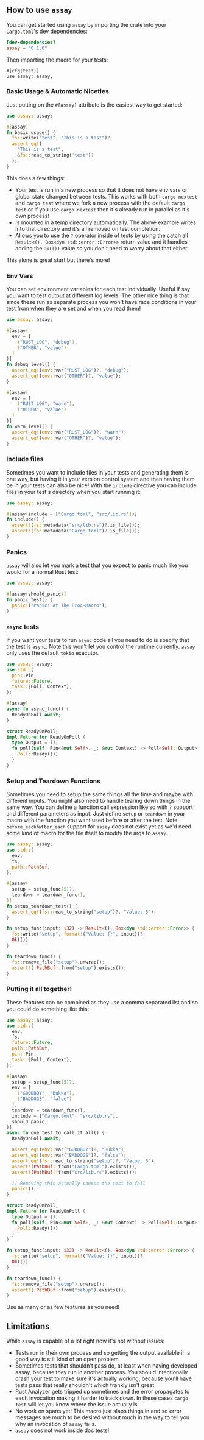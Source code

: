 ## How to use `assay`

You can get started using `assay` by importing the crate into your `Cargo.toml`'s dev
dependencies:

```toml
[dev-dependencies]
assay = "0.1.0"
```

Then importing the macro for your tests:

```
#[cfg(test)]
use assay::assay;
```

### Basic Usage & Automatic Niceties

Just putting on the `#[assay]` attribute is the easiest way to get started:

```rust
use assay::assay;

#[assay]
fn basic_usage() {
  fs::write("test", "This is a test")?;
  assert_eq!(
    "This is a test",
    &fs::read_to_string("test")?
  );
}
```

This does a few things:
- Your test is run in a new process so that it does not have env vars or global
  state changed between tests. This works with both `cargo nextest` and `cargo test`
  where we fork a new process with the default `cargo test` or if you use
  `cargo nextest` then it's already run in parallel as it's own process!
- Is mounted in a temp directory automatically. The above example writes into
  that directory and it's all removed on test completion.
- Allows you to use the `?` operator inside of tests by using the catch all
  `Result<(), Box<dyn std::error::Error>>` return value and it handles adding
  the `Ok(())` value so you don't need to worry about that either.

This alone is great start but there's more!

### Env Vars
You can set environment variables for each test individually. Useful if say you
want to test output at different log levels. The other nice thing is that since
these run as separate process you won't have race conditions in your test from
when they are set and when you read them!

```rust
use assay::assay;

#[assay(
  env = [
    ("RUST_LOG", "debug"),
    ("OTHER", "value")
  ]
)]
fn debug_level() {
  assert_eq!(env::var("RUST_LOG")?, "debug");
  assert_eq!(env::var("OTHER")?, "value");
}

#[assay(
  env = [
    ("RUST_LOG", "warn"),
    ("OTHER", "value")
  ]
)]
fn warn_level() {
  assert_eq!(env::var("RUST_LOG")?, "warn");
  assert_eq!(env::var("OTHER")?, "value");
}
```

### Include files
Sometimes you want to include files in your tests and generating them is one
way, but having it in your version control system and then having them be in
your tests can also be nice! With the `include` directive you can include files
in your test's directory when you start running it:

```rust
use assay::assay;

#[assay(include = ["Cargo.toml", "src/lib.rs"])]
fn include() {
  assert!(fs::metadata("src/lib.rs")?.is_file());
  assert!(fs::metadata("Cargo.toml")?.is_file());
}
```

### Panics
`assay` will also let you mark a test that you expect to panic much like you
would for a normal Rust test:

```rust
use assay::assay;

#[assay(should_panic)]
fn panic_test() {
  panic!("Panic! At The Proc-Macro");
}
```

### `async` tests
If you want your tests to run `async` code all you need to do is specify that the
test is `async`. Note this won't let you control the runtime currently. `assay` only
uses the default `tokio` executor.

```rust
use assay::assay;
use std::{
  pin::Pin,
  future::Future,
  task::{Poll, Context},
};

#[assay]
async fn async_func() {
  ReadyOnPoll.await;
}

struct ReadyOnPoll;
impl Future for ReadyOnPoll {
  type Output = ();
  fn poll(self: Pin<&mut Self>, _: &mut Context) -> Poll<Self::Output> {
    Poll::Ready(())
  }
}
```

### Setup and Teardown Functions

Sometimes you need to setup the same things all the time and maybe with
different inputs. You might also need to handle tearing down things in the same
way. You can define a function call expression like so with `?` support and
different parameters as input. Just define `setup` or `teardown` in your macro
with the function you want used before or after the test. Note
`before_each`/`after_each` support for `assay` does not exist yet as we'd need
some kind of macro for the file itself to modify the args to `assay`.

```rust
use assay::assay;
use std::{
  env,
  fs,
  path::PathBuf,
};

#[assay(
  setup = setup_func(5)?,
  teardown = teardown_func(),
)]
fn setup_teardown_test() {
  assert_eq!(fs::read_to_string("setup")?, "Value: 5");
}

fn setup_func(input: i32) -> Result<(), Box<dyn std::error::Error>> {
  fs::write("setup", format!("Value: {}", input))?;
  Ok(())
}

fn teardown_func() {
  fs::remove_file("setup").unwrap();
  assert!(!PathBuf::from("setup").exists());
}
```
### Putting it all together!

These features can be combined as they use a comma separated list and so you
could do something like this:

```rust
use assay::assay;
use std::{
  env,
  fs,
  future::Future,
  path::PathBuf,
  pin::Pin,
  task::{Poll, Context},
};

#[assay(
  setup = setup_func(5)?,
  env = [
    ("GOODBOY", "Bukka"),
    ("BADDOGS", "false")
  ],
  teardown = teardown_func(),
  include = ["Cargo.toml", "src/lib.rs"],
  should_panic,
)]
async fn one_test_to_call_it_all() {
  ReadyOnPoll.await;

  assert_eq!(env::var("GOODBOY")?, "Bukka");
  assert_eq!(env::var("BADDOGS")?, "false");
  assert_eq!(fs::read_to_string("setup")?, "Value: 5");
  assert!(PathBuf::from("Cargo.toml").exists());
  assert!(PathBuf::from("src/lib.rs").exists());

  // Removing this actually causes the test to fail
  panic!();
}

struct ReadyOnPoll;
impl Future for ReadyOnPoll {
  type Output = ();
  fn poll(self: Pin<&mut Self>, _: &mut Context) -> Poll<Self::Output> {
    Poll::Ready(())
  }
}

fn setup_func(input: i32) -> Result<(), Box<dyn std::error::Error>> {
  fs::write("setup", format!("Value: {}", input))?;
  Ok(())
}

fn teardown_func() {
  fs::remove_file("setup").unwrap();
  assert!(!PathBuf::from("setup").exists());
}
```

Use as many or as few features as you need!

## Limitations
While `assay` is capable of a lot right now it's not without issues:

- Tests run in their own process and so getting the output available in a good
  way is still kind of an open problem
- Sometimes tests that shouldn't pass do, at least when having developed assay,
  because they run in another process. You should intentionally crash your test
  to make sure it's actually working, because you'll have tests pass that really
  shouldn't which frankly isn't great
- Rust Analyzer gets tripped up sometimes and the error propagates to each
  invocation making it harder to track down. In these cases `cargo test` will
  let you know where the issue actually is
- No work on spans yet! This macro just slaps things in and so error messages
  are much to be desired without much in the way to tell you why an invocation
  of `assay` fails.
- `assay` does not work inside doc tests!

